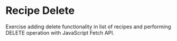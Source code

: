 # Recipe Delete

Exercise adding delete functionality in list of recipes and performing DELETE operation with JavaScript Fetch API.
